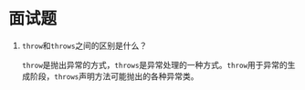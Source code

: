 # 面试题

1. `throw`和`throws`之间的区别是什么？

   `throw`是抛出异常的方式，`throws`是异常处理的一种方式。`throw`用于异常的生成阶段，`throws`声明方法可能抛出的各种异常类。